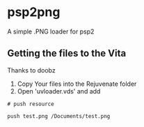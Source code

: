 # psp2png
A simple .PNG loader for psp2

## Getting the files to the Vita
Thanks to doobz

1. Copy Your files into the Rejuvenate folder
2. Open 'uvloader.vds' and add 

`# push resource`

`push test.png /Documents/test.png`
